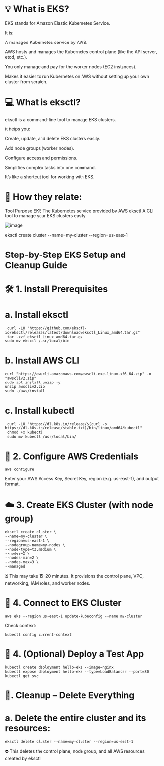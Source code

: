 # 💡 What is EKS?

EKS stands for Amazon Elastic Kubernetes Service.

It is:

A managed Kubernetes service by AWS.

AWS hosts and manages the Kubernetes control plane (like the API server, etcd, etc.).

You only manage and pay for the worker nodes (EC2 instances).

Makes it easier to run Kubernetes on AWS without setting up your own cluster from scratch.

# 💻 What is eksctl?

eksctl is a command-line tool to manage EKS clusters.

It helps you:

Create, update, and delete EKS clusters easily.

Add node groups (worker nodes).

Configure access and permissions.

Simplifies complex tasks into one command.

It’s like a shortcut tool for working with EKS.

# 🔁 How they relate:
Tool	                          Purpose
EKS                         	The Kubernetes service provided by AWS
eksctl	                      A CLI tool to manage your EKS clusters easily



![image](https://github.com/user-attachments/assets/4bcf1381-f2e3-4dd6-a7a6-9e6856a371fe)


eksctl create cluster --name=my-cluster --region=us-east-1


# Step-by-Step EKS Setup and Cleanup Guide

# 🛠️ 1. Install Prerequisites

# a. Install eksctl

     curl -LO "https://github.com/eksctl-io/eksctl/releases/latest/download/eksctl_Linux_amd64.tar.gz"
     tar -xzf eksctl_Linux_amd64.tar.gz
    sudo mv eksctl /usr/local/bin

# b. Install AWS CLI

    curl "https://awscli.amazonaws.com/awscli-exe-linux-x86_64.zip" -o "awscliv2.zip"
    sudo apt install unzip -y
    unzip awscliv2.zip
    sudo ./aws/install

# c. Install kubectl

     curl -LO "https://dl.k8s.io/release/$(curl -s https://dl.k8s.io/release/stable.txt)/bin/linux/amd64/kubectl"
     chmod +x kubectl
     sudo mv kubectl /usr/local/bin/
     
# 🔐 2. Configure AWS Credentials

    aws configure
    
Enter your AWS Access Key, Secret Key, region (e.g. us-east-1), and output format.

# ☁️ 3. Create EKS Cluster (with node group)

    eksctl create cluster \
    --name=my-cluster \
    --region=us-east-1 \
    --nodegroup-name=my-nodes \
    --node-type=t3.medium \
    --nodes=2 \
    --nodes-min=2 \
    --nodes-max=3 \
    --managed

 ⏳ This may take 15–20 minutes. It provisions the control plane, VPC, networking, IAM roles, and worker nodes.

# 🔗 4. Connect to EKS Cluster

    aws eks --region us-east-1 update-kubeconfig --name my-cluster

Check context:

    kubectl config current-context

# 🧪 4. (Optional) Deploy a Test App

    kubectl create deployment hello-eks --image=nginx
    kubectl expose deployment hello-eks --type=LoadBalancer --port=80
    kubectl get svc

# 🧹. Cleanup – Delete Everything

# a. Delete the entire cluster and its resources:

    eksctl delete cluster --name=my-cluster --region=us-east-1

⛔ This deletes the control plane, node group, and all AWS resources created by eksctl.

